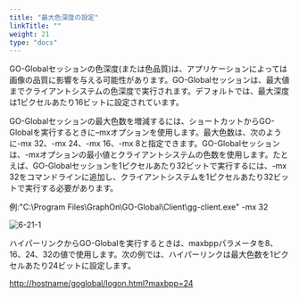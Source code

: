 ```yaml
---
title: "最大色深度の設定"
linkTitle: ""
weight: 21
type: "docs"
---
```



GO-Globalセッションの色深度(または色品質)は、アプリケーションによっては画像の品質に影響を与える可能性があります。GO-Globalセッションは、最大値までクライアントシステムの色深度で実行されます。デフォルトでは、最大深度は1ピクセルあたり16ビットに設定されています。

GO-Globalセッションの最大色数を増減するには、ショートカットからGO-Globalを実行するときに–mxオプションを使用します。最大色数は、次のように-mx 32、-mx 24、-mx 16、-mx 8と指定できます。GO-Globalセッションは、-mxオプションの最小値とクライアントシステムの色数を使用します。たとえば、GO-Globalセッションを1ピクセルあたり32ビットで実行するには、-mx 32をコマンドラインに追加し、クライアントシステムを1ピクセルあたり32ビットで実行する必要があります。

例:"C:\Program Files\GraphOn\GO-Global\Client\gg-client.exe" -mx 32

![6-21-1](/image5/6-21-1.png) 

ハイパーリンクからGO-Globalを実行するときは、maxbppパラメータを8、16、24、32の値で使用します。次の例では、ハイパーリンクは最大色数を1ピクセルあたり24ビットに設定します。

[http://hostname/goglobal/logon.html?maxbpp=24](http://hostname/goglobal/logon.html?maxbpp=24)
